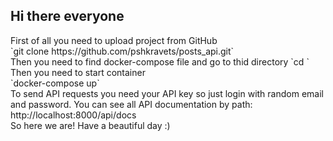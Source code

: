 <h2>Hi there everyone</h2>
First of all you need to upload project from GitHub <br>
`git clone https://github.com/pshkravets/posts_api.git` <br>
Then you need to find docker-compose file and go to thid directory
`cd <path_to_docker-compose>` <br>
Then you need to start container <br>
`docker-compose up` <br>
To send API requests you need your API key so just login
with random email and password.
You can see all API documentation by path: http://localhost:8000/api/docs <br>
So here we are! Have a beautiful day :)  